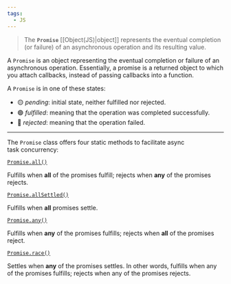 ```yaml
---
tags:
  - JS
---
```

>The **`Promise`** [[Object(JS)|object]] represents the eventual completion (or failure) of an asynchronous operation and its resulting value.

A `Promise` is an object representing the eventual completion or failure of an asynchronous operation.
Essentially, a promise is a returned object to which you attach callbacks, instead of passing callbacks into a function.

A `Promise` is in one of these states:

- 🟡 _pending_: initial state, neither fulfilled nor rejected.
- 🟢 _fulfilled_: meaning that the operation was completed successfully.
- 🔴 _rejected_: meaning that the operation failed.
___
The `Promise` class offers four static methods to facilitate async task concurrency:

[`Promise.all()`](https://developer.mozilla.org/en-US/docs/Web/JavaScript/Reference/Global_Objects/Promise/all)

Fulfills when **all** of the promises fulfill; rejects when **any** of the promises rejects.

[`Promise.allSettled()`](https://developer.mozilla.org/en-US/docs/Web/JavaScript/Reference/Global_Objects/Promise/allSettled)

Fulfills when **all** promises settle.

[`Promise.any()`](https://developer.mozilla.org/en-US/docs/Web/JavaScript/Reference/Global_Objects/Promise/any)

Fulfills when **any** of the promises fulfills; rejects when **all** of the promises reject.

[`Promise.race()`](https://developer.mozilla.org/en-US/docs/Web/JavaScript/Reference/Global_Objects/Promise/race)

Settles when **any** of the promises settles. In other words, fulfills when any of the promises fulfills; rejects when any of the promises rejects.